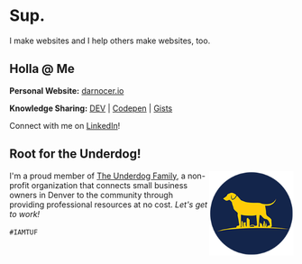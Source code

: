 # Sup.

I make websites and I help others make websites, too. 

## Holla @ Me

**Personal Website:** [darnocer.io](https://www.darnocer.io)

**Knowledge Sharing:** [DEV](https://dev.to/darnocer) | [Codepen](https://codepen.io/darnocer) | [Gists](https://gist.github.com/darnocer)

Connect with me on [LinkedIn](https://www.linkedin.com/in/darian-nocera/)!


## Root for the Underdog!

<img align="right" width="150" src="/TUF_logo_circle_small_200.png"> I'm a proud member of [The Underdog Family](http://www.iamtuf.org), a non-profit organization that connects small business owners in Denver to the community through providing professional resources at no cost. _Let's get to work!_ 

`#IAMTUF`

